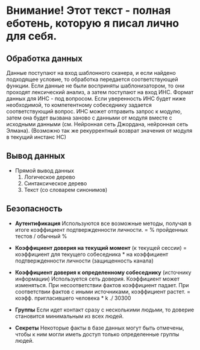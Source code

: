 # Внимание! Этот текст - полная еботень, которую я писал лично для себя.

Обработка данных
----------------

Данные поступают на вход шаблонного сканера, и если найдено подходящее условие, то обработка передается соответствующей функции.
Если данные не были восприняты шаблонизатором, то они проходят лексический анализ, а затем поступают на вход ИНС. 
Формат данных для ИНС - под вопросом.
Если уверенность ИНС будет ниже необходимой, то компетентному собеседнику задается соответствующий вопрос.
ИНС может отправить запрос к модулю, затем она будет вызвана заново с данными от модуля вместе с исходными данными (см. Нейронная сеть Джордана, нейронная сеть Элмана). (Возможно так же рекуррентный возврат значения от модуля в текущий инстанс НС)

Вывод данных
------------

- Прямой вывод данных
    1. Логическое дерево
    2. Синтаксическое дерево
    3. Текст (со словарем синонимов)


Безопасность
------------

* **Аутентификация**
Используются все возможные методы, получая в итоге коэффициент подтвержденности личности.
= % пройденных тестов / обычный %

* **Коэффициент доверия на текущий момент** (к текущей сессии)
= коэффициент для текущего собеседника * на коэффициент подтвержденности личности (защищенность канала)

* **Коэффициент доверия к определенному собеседнику** (источнику информации)
Используется сеть доверия.
Коэффициент может изменяться. При несоответствии фактов коэффициент падает. При соответствии фактов с иными источниками, коэффициент растет. 
= коэфф. пригласившего человека * k ./ 30300

* **Группы**
Если идет контакт сразу с несколькими людьми, то доверие становится минимальным из всех людей.

* **Секреты**
Некоторые факты в базе данных могут быть отмечены, чтобы к ним могли иметь доступ только определенные группы людей. 
